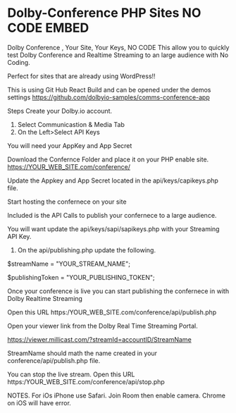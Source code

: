 # Dolby-Conference PHP Sites NO CODE EMBED
Dolby Conference , Your Site, Your Keys, NO CODE
This allow you to quickly test Dolby Conference and Realtime Streaming to an large audience with No Coding.


Perfect for sites that are already using WordPress!!

This is using Git Hub React Build and can be opened under the demos settings
https://github.com/dolbyio-samples/comms-conference-app

Steps
Create your Dolby.io account.
1. Select Communicastion & Media Tab
2. On the Left>Select API Keys

You will need your AppKey and App Secret

Download the Confernce Folder and place it on your PHP enable site.
https://YOUR_WEB_SITE.com/conference/

Update the Appkey and App Secret located in the api/keys/capikeys.php file.

Start hosting the confernece on your site

Included is the API Calls to publish your confernece to a large audience.

You will want update the api/keys/sapi/sapikeys.php with your Streaming API Key.

1. On the api/publishing.php update the following.

$streamName = "YOUR_STREAM_NAME";

$publishingToken = "YOUR_PUBLISHING_TOKEN";

Once your conference is live you can start publishing the confernece in with Dolby Realtime Streaming 

Open this URL https:/YOUR_WEB_SITE.com/conference/api/publish.php

Open your viewer link from the Dolby Real Time Streaming Portal.

https://viewer.millicast.com/?streamId=accountID/StreamName 

StreamName should math the name created in your conference/api/publish.php file.

You can stop the live stream.
Open this URL https:/YOUR_WEB_SITE.com/conference/api/stop.php

NOTES.
For iOs iPhone use Safari. Join Room then enable camera.
Chrome on iOS will have error.




